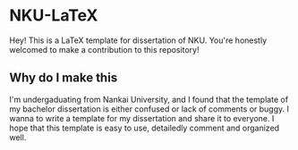 # NKU-LaTeX

Hey! This is a LaTeX template for dissertation of NKU. You're honestly welcomed to make a contribution to this repository! 

## Why do I make this

I'm undergaduating from Nankai University, and I found that the template of my bachelor dissertation is either confused or lack of comments or buggy. I wanna to write a template for my dissertation and share it to everyone. I hope that this template is easy to use, detailedly comment and organized well.






